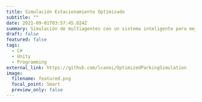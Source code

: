 ```yaml
---
title: Simulación Estacionamiento Optimizado
subtitle: ""
date: 2021-09-01T03:57:45.024Z
summary: Simulación de multiagentes con un sistema inteligente para mejorar el tiempo de espera de carros al buscar un lugar de estacionamiento en una plaza. Hecho en Unity
draft: false
featured: false
tags:
  - C#
  - Unity
  - Programming
external_link: https://github.com/lcanoi/OptimizedParkingSimulation
image:
  filename: featured.png
  focal_point: Smart
  preview_only: false
---
```

